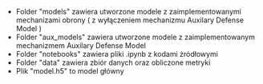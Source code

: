 - Folder "models" zawiera utworzone modele z zaimplementowanymi mechanizami obrony ( z wyłączeniem mechanizmu Auxilary Defense Model )
- Folder "aux_models" zawiera utworzone modele z zaimplementowanym mechanizmem Auxilary Defense Model
- Folder "notebooks" zawiera pliki .ipynb z kodami żródłowymi
- Folder "data" zawiera zbiór danych oraz obliczone metryki
- Plik "model.h5" to model główny
